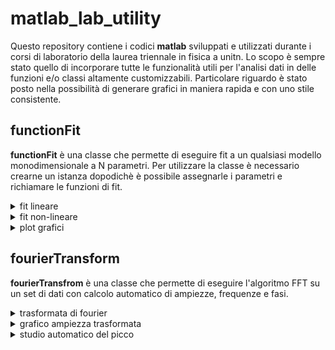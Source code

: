 # matlab_lab_utility

Questo repository contiene i codici **matlab** sviluppati e utilizzati durante i corsi di
laboratorio della laurea triennale in fisica a unitn. Lo scopo è sempre stato quello di incorporare tutte le funzionalità utili per l'analisi dati in delle funzioni e/o classi altamente customizzabili. Particolare riguardo è stato posto nella possibilità di generare grafici in maniera rapida e con uno stile consistente.

## functionFit

**functionFit** è una classe che permette di eseguire fit a un qualsiasi modello monodimensionale a N parametri. Per utilizzare la classe è necessario crearne un istanza dopodichè è possibile assegnarle i parametri e richiamare le funzioni di fit.

<details>
<summary> fit lineare </summary>

```matlab
% Istanza classe functionFit
fitter =  functionFit();
    
% Dati su cui eseguire il fit
fitter.datax = my_datax;
fitter.datay = my_datay;

% Incertezze sui dati
fitter.sigmax = my_sigmax;
fitter.sigmay = my_sigmay;

% Par è l'array contenente i parametri trovati, errpar il relativo array delle incertezze. 
[par, errpar, yfit, chi2norm] = fitter.linearFit();
```

</details>

<details>
<summary> fit non-lineare </summary>

```matlab
% Istanza classe functionFit
fitter =  functionFit();
    
% Dati su cui eseguire il fit
fitter.datax = my_datax;
fitter.datay = my_datay;

% Incertezze sui dati
fitter.sigmax = my_sigmax;
fitter.sigmay = my_sigmay;

% Imposta un modello sinusoidale
fitter.model = @(par, x) par(1)*sin(par(2)*x + par(3));

% Valori iniziali parametri
fitter.par = [0,0,0];

[par, errpar, yfit, chi2norm] = fitter.modelFit();
```

In questo caso specifico il fitter ha una libertà sul segno dell'ampiezza e il valore della fase. È possibile ridurre il range di valori per i parametri, forzando ad esempio l'ampiezza ai soli valori positivi tramite **upperBounds** e **lowerBounds**.

```matlab
% Istanza classe functionFit
fitter =  functionFit();
    
% Dati su cui eseguire il fit
fitter.datax = my_datax;
fitter.datay = my_datay;

% Incertezze sui dati
fitter.sigmax = my_sigmax;
fitter.sigmay = my_sigmay;

% Fit a un modello sinusoidale
fitter.model = @(par, x) par(1)*sin(par(2)*x + par(3));

% Valori iniziali parametri
fitter.par = [0,0,0];

% Limiti valori parametri
fitter.upperBounds = [inf inf 2*pi];
fitter.lowerBounds = [0 -inf 0];

[par, errpar, yfit, chi2norm] = fitter.modelFit();
```

</details>

<details>
<summary> plot grafici </summary>

Una tra le funzioni principali di questa classe è la possibilità di generare, oltre ai risultati del fit, anche il grafico dei residui. Il grafico generato è altamente customizzabile attraverso parametri di classe. Tutti i parametri sono elencati con nomi autoesplicativi nella sezione **arguments** della classe **functionFit**. Di seguito un esempio di un fit a una sinusoide smorzata.

```matlab
omega = 1000;

fitter = functionFit();

fitter.datax = my_datax;
fitter.datay = my_datay;

fitter.sigmax = my_sigmax;
fitter.sigmay = my_sigmay;

fitter.model = @(par, t) par(1)*cos((omega + par(2)) * t + par(3)).*exp(par(4)*t);

fitter.par = [0, 0, 0, 0];

fitter.upperBounds = [inf inf inf 0];
fitter.lowerBounds = [-inf -inf -inf -inf];

% Array contente unità di misura e nomi dei parametri da mostrare nella box
fitter.parnames = ["V_0","\delta{\omega_s}","\phi","\Upsilon"];
fitter.units = ["V","Hz","","s^{-1}"];

% Titolo grafico
fitter.name = "Smorzamento rapporto R1/R2=100";

% Label assi
fitter.labelx = "Tempo [s]";
fitter.labely = "Ampiezza [V]";
fitter.reslabely = "Scarti [V]";

% Posizione box parametri
fitter.boxPosition = [0.50 0.75];

% Funzione che esegue il fit, genera l'immagine e la salva in formato png
[par, errpar, yfit, chi2norm] = fitter.plotModelFit("_example_images/esempio_plot.png");
```

![Screenshot](_example_images/esempio_plot.png)

</details>

## fourierTransform

**fourierTransfrom** è una classe che permette di eseguire l'algoritmo FFT su un set di dati con calcolo automatico di ampiezze, frequenze e fasi.

<details>
<summary> trasformata di fourier </summary>

```matlab
% Istanza classe fourierTransform
f = fourierTransform();

% Dati su cui eseguire la trasformata
f.data = my_data;

% Incertezza sui dati
f.sigmaData = my_sigmaData;

% Intervallo di campionamento
f.dt = my_dt;

[frequencies, amps, phases, sigmaAmps, sigmaPhases] = ff.transform();
```

</details>

<details>
<summary> grafico ampiezza trasformata </summary>

Il grafico generato è altamente customizzabile attraverso parametri di classe. Tutti i parametri sono elencati con nomi autoesplicativi nella sezione **arguments** della classe **fourierTransfrom**. Di seguito un esempio del grafico della trasformata di un segnale sinusoidale a pulsazione 1000Hz.

```matlab
% Istanza classe fourierTransform
f = fourierTransform();

% Dati di cui eseguire la trasformata
f.data = my_data;

% Incertezza sui dati
f.sigmaData = my_sigmaData;

% Intervallo di campionamento
f.dt = my_dt;

% Visualizza pulsazioni sull'asse x
ff.xAxisAsOmegas = 1;

% Limiti asse x
ff.xAxisLim = [600, 1400];

% Esegui trasformata e genera grafico delle ampiezze
[frequencies, amps, phases, sigmaAmps, sigmaPhases] = ff.plotAbsTransform("_example_images/esempio_trasformata.png");

```

![Screenshot](_example_images/esempio_trasformata.png)

</details>

<details>
<summary> studio automatico del picco </summary>

```matlab
% Istanza classe fourierTransform
f = fourierTransform();

% Dati di cui eseguire la trasformata
f.data = my_data;

% Incertezza sui dati
f.sigmaData = my_sigmaData;

% Intervallo di campionamento
f.dt = my_dt;

% Rileva picco e salva immagine con gaussiana
[picco_media, picco_sigma] = ff.peakDetection("_example_images/picco.png");

```

</details>
